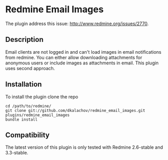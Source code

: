 # Redmine Email Images

The plugin address this issue: http://www.redmine.org/issues/2770. 

## Description

Email clients are not logged in and can't load images in email notifications
from redmine. You can either allow downloading attachments for anonymous
users or include images as attachments in email. This plugin uses second 
approach.

## Installation

To install the plugin clone the repo

```
cd /path/to/redmine/
git clone git://github.com/dkalachov/redmine_email_images.git plugins/redmine_email_images
bundle install
```

## Compatibility

The latest version of this plugin is only tested with Redmine 2.6-stable and 3.3-stable.

